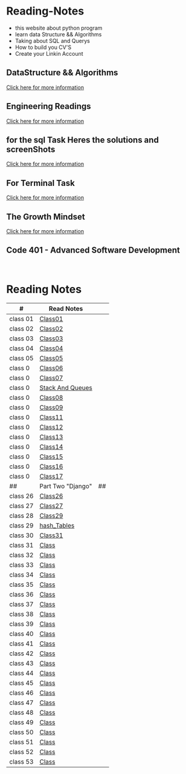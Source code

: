 # Reading-Notes

* this website about python program
* learn data Structure && Algorithms 
* Taking about SQL and Querys 
* How to build you CV'S 
* Create your Linkin Account 


## DataStructure && Algorithms 
[Click here for more information](./DataStructureAlgo.md)


## Engineering Readings
[Click here for more information](./EngineeringReadings.md)


## for the sql Task Heres the solutions and screenShots
[Click here for more information](./SQL.md)


## For Terminal Task 
[Click here for more information](./Terminal.md)

## The Growth Mindset
[Click here for more information](./TheGrowthMindset.MD)



<!-- ## Code 102 - Intro to Software Development

## Code 201 - Foundations of Software Development

## Code 301 - Intermediate Software Development -->

## Code 401 - Advanced Software Development

<!-- <table>
    <tr>
        <td>#</td>
        <td>class</td>
    </tr>
    <tr>
        
       
    </tr>

</table> -->

<br>

# Reading Notes
| # | Read Notes | |  
| --- | --- | ---
| class 01 | [Class01](./Part1/class01.md) 
| class 02 | [Class02](./Part1/class02.md) 
| class 03 | [Class03](./Part1/class03.md) 
| class 04 | [Class04](./Part1/class04.md) 
| class 05 | [Class05](./Part1/class05.md) 
| class 0  | [Class06](./Part1/class06.md) 
| class 0  | [Class07](./Part1/class07.md) 
| class 0  | [Stack And Queues ](./Part1/StackandQueues.md) 
| class 0 | [Class08](./Part1/class08.md) 
| class 0 |  [Class09](./Part1/class09.md)
| class 0 |  [Class11](./Part1/class11.md)
| class 0 |  [Class12](./Part1/class12.md)
| class 0 |  [Class13](./Part1/class13.md)
| class 0 |  [Class14](./Part1/class14.md)
| class 0 |  [Class15](./Part1/class15.md)
| class 0 |  [Class16](./Part1/class16.md)
| class 0 |  [Class17](./Part1/class17.md)
| ## | Part Two "Django" | ##    
| class 26 |  [Class26](./Part2/Class26.md)
| class 27 |  [Class27](./Part2/Class27.md)
| class 28 |  [Class29](./Part2/Class29.md)
| class 29 |  [hash_Tables](./Part2/hash_Tables.md)
| class 30 |  [Class31](./Part2/Class31.md)
| class 31 |  [Class]()
| class 32 |  [Class]()
| class 33 |  [Class]()
| class 34 |  [Class]()
| class 35 |  [Class]()
| class 36 |  [Class]()
| class 37 |  [Class]()
| class 38 |  [Class]()
| class 39 |  [Class]()
| class 40 |  [Class]()
| class 41 |  [Class]()
| class 42 |  [Class]()
| class 43 |  [Class]()
| class 44 |  [Class]()
| class 45 |  [Class]()
| class 46 |  [Class]()
| class 47 |  [Class]()
| class 48 |  [Class]()
| class 49 |  [Class]()
| class 50 |  [Class]()
| class 51 |  [Class]()
| class 52 |  [Class]()
| class 53 |  [Class]()









